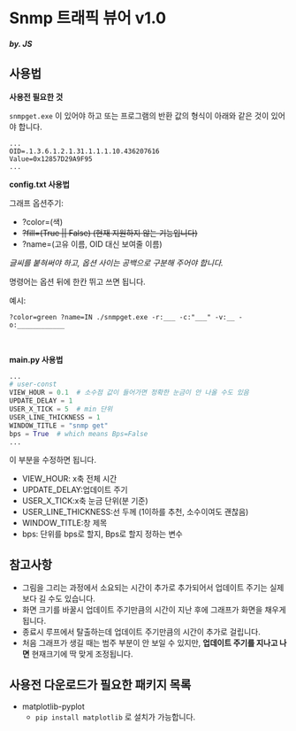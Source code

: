 # Snmp 트래픽 뷰어  v1.0
##### _by. JS_
## 사용법
**사용전 필요한 것**

`snmpget.exe` 이 있어야 하고 또는 프로그램의 반환 값의 형식이 아래와 같은 것이 있어야 합니다.
```commandline
...
OID=.1.3.6.1.2.1.31.1.1.1.10.436207616
Value=0x12857D29A9F95
...
```


**config.txt 사용법**

그래프 옵션주기:
- ?color=(색)
- ~~?fill=(True || False) (현재 지원하지 않는 기능입니다)~~
- ?name=(고유 이름, OID 대신 보여줄 이름)

_글씨를 붙혀써야 하고, 옵션 사이는 공백으로 구분해 주어야 합니다._

명령어는 옵션 뒤에 한칸 뛰고 쓰면 됩니다.

예시:
~~~commandline
?color=green ?name=IN ./snmpget.exe -r:___ -c:"___" -v:__ -o:____________
~~~

<br>

**main.py 사용법**

~~~python
...
# user-const
VIEW_HOUR = 0.1  # 소수점 값이 들어가면 정확한 눈금이 안 나올 수도 있음
UPDATE_DELAY = 1
USER_X_TICK = 5  # min 단위
USER_LINE_THICKNESS = 1
WINDOW_TITLE = "snmp get"
bps = True  # which means Bps=False
...
~~~
이 부분을 수정하면 됩니다.

- VIEW_HOUR: x축 전체 시간
- UPDATE_DELAY:업데이트 주기
- USER_X_TICK:x축 눈금 단위(분 기준)
- USER_LINE_THICKNESS:선 두께 (1이하를 추천, 소수이여도 괜찮음)
- WINDOW_TITLE:창 제목
- bps: 단위를 bps로 할지, Bps로 할지 정하는 변수

## 참고사항
- 그림을 그리는 과정에서 소요되는 시간이 추가로 추가되어서 업데이트 주기는 실제보다 길 수도 있습니다.
- 화면 크기를 바꿀시 업데이트 주기만큼의 시간이 지난 후에 그래프가 화면을 채우게 됩니다.
- 종료시 루프에서 탈출하는데 업데이트 주기만큼의 시간이 추가로 걸립니다.
- 처음 그래프가 생길 때는 범주 부분이 안 보일 수 있지만, **업데이트 주기를 지나고 나면** 현재크기에 딱 맞게 조정됩니다.

## 사용전 다운로드가 필요한 패키지 목록
- matplotlib-pyplot
    - `pip install matplotlib` 로 설치가 가능합니다.
    